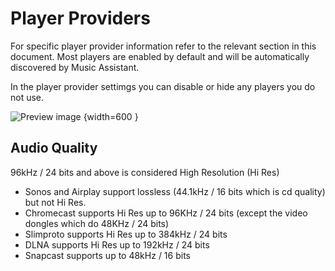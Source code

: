 # Player Providers

For specific player provider information refer to the relevant section in this document. Most players are enabled by default and will be automatically discovered by Music Assistant.

In the player provider settimgs you can disable or hide any players you do not use.

![Preview image](assets/screenshots/player-disable.png) {width=600 } 

## Audio Quality

96kHz / 24 bits and above is considered High Resolution (Hi Res)

- Sonos and Airplay support lossless (44.1kHz / 16 bits which is cd quality) but not Hi Res.
- Chromecast supports Hi Res up to 96KHz / 24 bits (except the video dongles which do 48KHz / 24 bits)
- Slimproto supports Hi Res up to 384kHz / 24 bits
- DLNA supports Hi Res up to 192kHz / 24 bits
- Snapcast supports up to 48kHz / 16 bits
